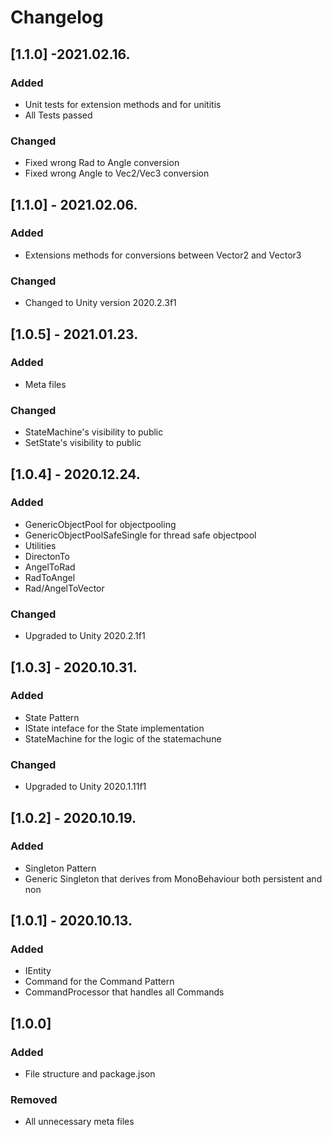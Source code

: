 # Changelog

## [1.1.0] -2021.02.16.
### Added
- Unit tests for extension methods and for unititis
- All Tests passed
### Changed
- Fixed wrong Rad to Angle conversion
- Fixed wrong Angle to Vec2/Vec3 conversion

## [1.1.0] - 2021.02.06.
### Added
- Extensions methods for conversions between Vector2 and Vector3
### Changed
- Changed to Unity version 2020.2.3f1

## [1.0.5] - 2021.01.23.
### Added
- Meta files
### Changed
- StateMachine's visibility to public
- SetState's visibility to public

## [1.0.4] - 2020.12.24.
### Added
- GenericObjectPool for objectpooling
- GenericObjectPoolSafeSingle for thread safe objectpool
- Utilities
- DirectonTo
- AngelToRad
- RadToAngel
- Rad/AngelToVector
### Changed
- Upgraded to Unity 2020.2.1f1

## [1.0.3] - 2020.10.31.
### Added
- State Pattern
- IState inteface for the State implementation
- StateMachine for the logic of the statemachune
### Changed
- Upgraded to Unity 2020.1.11f1

## [1.0.2] - 2020.10.19.
### Added
- Singleton Pattern
- Generic Singleton that derives from MonoBehaviour both persistent and non

## [1.0.1] - 2020.10.13.
### Added
- IEntity 
- Command for the Command Pattern
- CommandProcessor that handles all Commands

## [1.0.0]
### Added
- File structure and package.json

### Removed
- All unnecessary meta files

